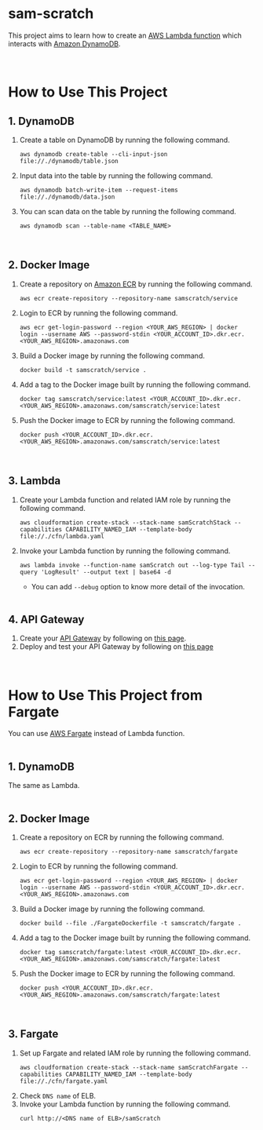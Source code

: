 # sam-scratch

This project aims to learn how to create an [AWS Lambda function](https://aws.amazon.com/lambda/) which interacts with [Amazon DynamoDB](https://aws.amazon.com/dynamodb/).
<br><br><br>



# How to Use This Project

## 1. DynamoDB
1. Create a table on DynamoDB by running the following command.
    ```
    aws dynamodb create-table --cli-input-json file://./dynamodb/table.json
    ```
1. Input data into the table by running the following command.
    ```
    aws dynamodb batch-write-item --request-items file://./dynamodb/data.json
    ```
1. You can scan data on the table by running the following command.
    ```
    aws dynamodb scan --table-name <TABLE_NAME>
    ```
<br>


## 2. Docker Image
1. Create a repository on [Amazon ECR](https://aws.amazon.com/ecr/) by running the following command.
    ```
    aws ecr create-repository --repository-name samscratch/service
    ```
1. Login to ECR by running the following command.
    ```
    aws ecr get-login-password --region <YOUR_AWS_REGION> | docker login --username AWS --password-stdin <YOUR_ACCOUNT_ID>.dkr.ecr.<YOUR_AWS_REGION>.amazonaws.com
    ```
1. Build a Docker image by running the following command.
    ```
    docker build -t samscratch/service .
    ```
1. Add a tag to the Docker image built by running the following command.
    ```
	docker tag samscratch/service:latest <YOUR_ACCOUNT_ID>.dkr.ecr.<YOUR_AWS_REGION>.amazonaws.com/samscratch/service:latest
    ```
1. Push the Docker image to ECR by running the following command.
    ```
	docker push <YOUR_ACCOUNT_ID>.dkr.ecr.<YOUR_AWS_REGION>.amazonaws.com/samscratch/service:latest
    ```
<br>


## 3. Lambda
1. Create your Lambda function and related IAM role by running the following command.
    ```
    aws cloudformation create-stack --stack-name samScratchStack --capabilities CAPABILITY_NAMED_IAM --template-body file://./cfn/lambda.yaml
    ```
1. Invoke your Lambda function by running the following command.
    ```
    aws lambda invoke --function-name samScratch out --log-type Tail --query 'LogResult' --output text | base64 -d
    ```
    - You can add `--debug` option to know more detail of the invocation.
<br><br>


## 4. API Gateway
1. Create your [API Gateway](https://aws.amazon.com/api-gateway/) by following on [this page](https://docs.aws.amazon.com/apigateway/latest/developerguide/api-gateway-create-api-as-simple-proxy-for-lambda.html#api-gateway-create-api-as-simple-proxy-for-lambda-build).
1. Deploy and test your API Gateway by following on [this page](https://docs.aws.amazon.com/apigateway/latest/developerguide/api-gateway-create-api-as-simple-proxy-for-lambda.html#api-gateway-create-api-as-simple-proxy-for-lambda-test)
<br><br><br>



# How to Use This Project from Fargate
You can use [AWS Fargate](https://aws.amazon.com/fargate/) instead of Lambda function.
<br><br>


## 1. DynamoDB
The same as Lambda.
<br><br>


## 2. Docker Image
1. Create a repository on ECR by running the following command.
    ```
    aws ecr create-repository --repository-name samscratch/fargate
    ```
1. Login to ECR by running the following command.
    ```
    aws ecr get-login-password --region <YOUR_AWS_REGION> | docker login --username AWS --password-stdin <YOUR_ACCOUNT_ID>.dkr.ecr.<YOUR_AWS_REGION>.amazonaws.com
    ```
1. Build a Docker image by running the following command.
    ```
    docker build --file ./FargateDockerfile -t samscratch/fargate .
    ```
1. Add a tag to the Docker image built by running the following command.
    ```
	docker tag samscratch/fargate:latest <YOUR_ACCOUNT_ID>.dkr.ecr.<YOUR_AWS_REGION>.amazonaws.com/samscratch/fargate:latest
    ```
1. Push the Docker image to ECR by running the following command.
    ```
	docker push <YOUR_ACCOUNT_ID>.dkr.ecr.<YOUR_AWS_REGION>.amazonaws.com/samscratch/fargate:latest
    ```
<br>


## 3. Fargate
1. Set up Fargate and related IAM role by running the following command.
    ```
    aws cloudformation create-stack --stack-name samScratchFargate --capabilities CAPABILITY_NAMED_IAM --template-body file://./cfn/fargate.yaml
    ```
1. Check `DNS name` of ELB.
1. Invoke your Lambda function by running the following command.
    ```
    curl http://<DNS name of ELB>/samScratch
    ```
<br><br>
